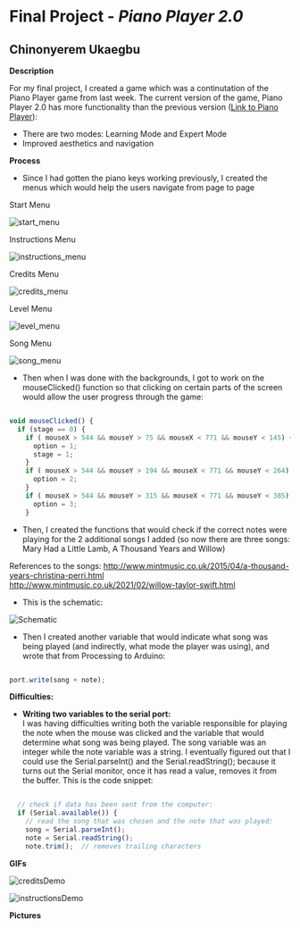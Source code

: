 # Final Project - *Piano Player 2.0*

## Chinonyerem Ukaegbu

**Description**

For my final project, I created a game which was a continutation of the Piano Player game from last week.
The current version of the game, Piano Player 2.0 has more functionality than the previous version ([Link to Piano Player](https://github.com/ChinoUkaegbu/IntrotoIM/tree/main/April13)):

+ There are two modes: Learning Mode and Expert Mode
+ Improved aesthetics and navigation

**Process**

+ Since I had gotten the piano keys working previously, I created the menus which would help the users navigate from page to page

Start Menu

![start_menu](images/start_menu.png)

Instructions Menu

![instructions_menu](images/instructions_menu.png)

Credits Menu

![credits_menu](images/credits_menu.png)

Level Menu

![level_menu](images/level_menu.png)

Song Menu

![song_menu](images/song_menu.png)

+ Then when I was done with the backgrounds, I got to work on the mouseClicked() function so that clicking on certain parts of the screen would allow the user progress through the game:

```js

void mouseClicked() {
  if (stage == 0) {
    if ( mouseX > 544 && mouseY > 75 && mouseX < 771 && mouseY < 145) { // start
      option = 1;
      stage = 1;
    }
    if ( mouseX > 544 && mouseY > 194 && mouseX < 771 && mouseY < 264) { // instructions
      option = 2;
    }
    if ( mouseX > 544 && mouseY > 315 && mouseX < 771 && mouseY < 385) { // credits
      option = 3;
    }

```

+ Then, I created the functions that would check if the correct notes were playing for the 2 additional songs I added (so now there are three songs: Mary Had a Little Lamb, A Thousand Years and Willow)

References to the songs: http://www.mintmusic.co.uk/2015/04/a-thousand-years-christina-perri.html \
http://www.mintmusic.co.uk/2021/02/willow-taylor-swift.html

+ This is the schematic:

![Schematic](images/board/Screenshot%20(406).jpeg)

+ Then I created another variable that would indicate what song was being played (and indirectly, what mode the player was using), and wrote that from Processing to Arduino:

```js

port.write(song + note);

```

**Difficulties:**

+ **Writing two variables to the serial port:**\
I was having difficulties writing both the variable responsible for playing the note when the mouse was clicked and the variable that would determine what song was being played. The song variable was an integer while the note variable was a string. I eventually figured out that I could use the Serial.parseInt() and the Serial.readString(); because it turns out the Serial monitor, once it has read a value, removes it from the buffer. This is the code snippet:

```js

  // check if data has been sent from the computer:
  if (Serial.available()) {
    // read the song that was chosen and the note that was played:
    song = Serial.parseInt();
    note = Serial.readString();
    note.trim();  // removes trailing characters

```

**GIFs**

![creditsDemo](images/credits_demo.gif)

![instructionsDemo](images/instructions_demo.gif)

**Pictures**

